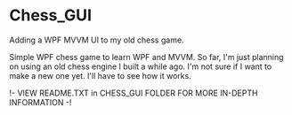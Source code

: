 # Chess_GUI
Adding a WPF MVVM UI to my old chess game.

Simple WPF chess game to learn WPF and MVVM. So far, I'm just planning on using an old chess engine I built a while ago. I'm not sure if I want to make a new one yet. I'll have to see how it works.

!- VIEW README.TXT in CHESS_GUI FOLDER FOR MORE IN-DEPTH INFORMATION -!